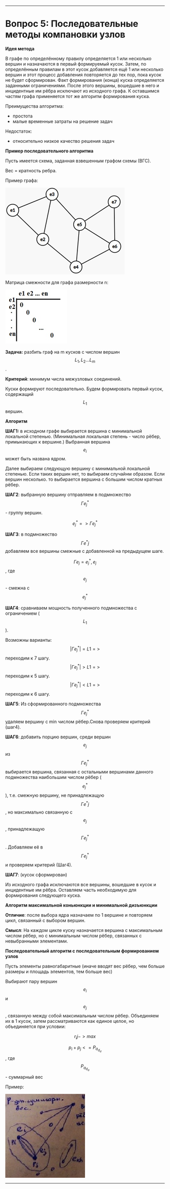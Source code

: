 ___
# Вопрос 5: Последовательные методы компановки узлов

**Идея метода**

В графе по определённому правилу определяется 1 или несколько вершин и назначаются в первый формируемый кусок.
Затем, по определённым правилам в этот кусок добавляется ещё 1 или несколько вершин  и этот процесс добавления повторяется до тех пор, пока кусок не будет сформирован.
Факт формирования (конца) куска определяется заданными ограничениями. После этого вершины, вошедшие в него и инцидентные им рёбра исключают из исходного графа.
К оставшимся частям графа применяется тот же алгоритм формирования куска.

Преимущества алгоритма:

- простота
- малые временные затраты на решение задач

Недостаток:

- относительно низкое качество решения задач

**Пример последовательного алгоритма**

Пусть имеется схема, заданная взвешенным графом схемы (ВГС).

Вес = кратность ребра.

Пример графа:

![graph](../resources/imgs/5/5-1.jpg)

Матрица смежности для графа размерности n:

![graph](../resources/imgs/5/5-2.jpg)

**Задача:** разбить граф на m кусков с числом вершин $$ L_1, L_2...L_m$$.

**Критерий**: минимум числа межузловых соединений. 

Куски формируют последовательно. Будем формировать первый кусок, содержащий $$ L_1$$ вершин.

**Алгоритм**

**ШАГ1:** в исходном графе выбирается вершина с минимальной локальной степенью. (Минимальная локальная степень - число рёбер, примыкающих к вершине.)
Выбранная вершина $$ e_i$$ может быть названа ядром.

 Далее выбираем следующую вершину с минимальной локальной степенью. Если таких вершин нет, то выбираем случайнм образом.
 Если вершин несколько. то выбирается вершина с большим числом кратных рёбер.
 
 **ШАГ2**: выбранную вершину отправляем в подмножество $$ \Gamma e^*_j$$ - группу вершин.
 
 $$ e^*_j => \Gamma e^*_j$$
 
 **ШАГ3**: в подмножество $$ \Gamma e^*j$$ добавляем все вершины смежные с добавленной на предыдущем шаге.
  
$$ \Gamma e_j = {e^*_j,e_j}$$, где $$ e_j$$ - смежна с $$ e^*_j$$

**ШАГ4**: сравниваем мощность полученного подмножества с ограничением ($$ L_1$$).

Возможны варианты:
 $$ |\Gamma e^*_j| = L1 =>$$ переходим к 7 шагу.
 $$ |\Gamma e^*_j| > L1 =>$$ переходим к 5 шагу.
 $$ |\Gamma e^*_j| < L1 =>$$ переходим к 6 шагу.

 **ШАГ5**: Из сформированного подмножества $$ \Gamma e^*_j$$ удаляем вершину с min числом рёбер.Снова проверяем критерий (шаг4).

 **ШАГ6**: добавить порцию вершин, среди вершин $$ e_j$$ из $$ \Gamma e^*_j$$ выбирается вершина, связанная с остальными вершинами данного подмножества наибольшим числом рёбер ($$ e^*_j$$), т.е. смежную вершину, не принадлежащую $$ \Gamma e^*j$$, но максимально связанную с $$ e_j$$, принадлежащую $$ \Gamma e^*_j$$.
 Добавляем её  в $$ \Gamma e^*_j$$ и проверяем критерий (Шаг4).
 
 **ШАГ7**: (кусок сформирован)
 
 Из исходного графа исключаются все вершины, вошедшие в кусок и инцидентные им рёбра. Оставляем часть необходимую для формирования следующего куска.
  
**Алгоритм максимальной коньюнкции и минимальной дизъюнкции**

**Отличие**: после выбора ядра назначаем по 1 вершине и повторяем цикл, связанный с выбором вершин.

**Смысл**: На каждом цикле куску назначается вершина с максимальным числом рёбер, но с минимальным числом рёбер, связанных с невыбранными элементами.

**Последовательный алгоритм c последовательным формированием узлов**

Пусть элементы равногабаритные (иначе вводят вес рёбер, чем больше размеры и площадь элементов, тем больше вес)

Выбирают пару вершин $$ e_i$$ и $$ e_j$$, связанную между собой максимальным числом рёбер. Объединяем их в 1 кусок, затем рассматриваются как единое целое, но объединяется при условии:

$$ r_ij -> max$$

$$ p_i + p_j <= P_a_d_d$$, где $$P_a_d_d$$ - суммарный вес

Пример:

![primer](../resources/imgs/5/5-3.jpg)















___
